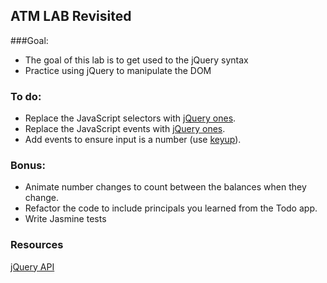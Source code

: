 ## ATM LAB Revisited

###Goal:
* The goal of this lab is to get used to the jQuery syntax
* Practice using jQuery to manipulate the DOM

### To do:
* Replace the JavaScript selectors with [jQuery ones](http://api.jquery.com/category/selectors/).
* Replace the JavaScript events with [jQuery ones](http://api.jquery.com/category/events/).
* Add events to ensure input is a number (use [keyup](http://api.jquery.com/keyup/)).

### Bonus:
* Animate number changes to count between the balances when they change.
* Refactor the code to include principals you learned from the Todo app.
* Write Jasmine tests

### Resources
[jQuery API](http://api.jquery.com/)